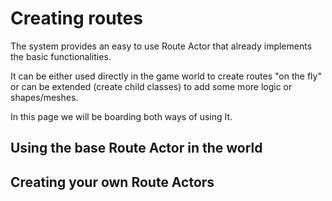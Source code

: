 # Creating routes

The system provides an easy to use Route Actor that already implements the basic functionalities.

It can be either used directly in the game world to create routes "on the fly" or can be extended (create child classes) to add some more logic or shapes/meshes.

In this page we will be boarding both ways of using It.


## Using the base Route Actor in the world


## Creating your own Route Actors
